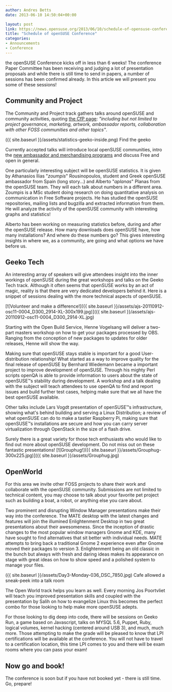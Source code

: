 ```yaml
---
author: Andres Betts
date: 2013-06-10 14:50:04+00:00

layout: post
link: https://news.opensuse.org/2013/06/10/schedule-of-opensuse-conference/
title: "Schedule of openSUSE Conference"
categories:
- Announcements
- Conference
---
```

the openSUSE Conference kicks off in less than 6 weeks! The conference Paper Committee has been receiving and judging a lot of presentation proposals and while there is still time to send in papers, a number of sessions has been confirmed already. In this article we will present you some of these sessions!


## Community and Project


The Community and Project track gathers talks around openSUSE and community activities, quoting [the CfP page](https://conference.opensuse.org/osem/conference/osc2013/proposal/new): _"including but not limited to project governance, marketing, artwork, ambassador reports, collaboration with other FOSS communities and other topics"_.

({{ site.baseurl }}/assets/statistics-geeko-inside.png) Find the geeko

Currently accepted talks will introduce local openSUSE communities, intro the [new ambassador and merchandising programs](https://news.opensuse.org/2013/05/10/ambassadors-event-merchendise-all-change/) and discuss Free and open in general.

One particularly interesting subject will be openSUSE statistics. It is given by Athanasios Ilias "_zoumpis_" Rousinopoulos, student and Greek openSUSE ambassador from Spain (long story...) and Alberto "_aplanas_" Planas from the openSUSE team. They will each talk about numbers in a different area. Zoumpis is a MSc student doing research on doing quantitative analysis on communication in Free Software projects. He has studied the openSUSE repositories, mailing lists and bugzilla and extracted information from them. He will analyze the activity of the openSUSE community with interesting graphs and statistics!

Alberto has been working on measuring statistics before, during and after the openSUSE release. How many downloads does openSUSE have, how many installations? And where do these numbers go? This gives interesting insights in where we, as a community, are going and what options we have before us.


## Geeko Tech


An interesting array of speakers will give attendees insight into the inner workings of openSUSE during the great workshops and talks on the Geeko Tech track. Although it often seems that openSUSE works by an act of magic, reality is that there are very dedicated developers behind it. Here is a snippet of sessions dealing with the more technical aspects of openSUSE.

[![Volunteer and make a difference!]({{ site.baseurl }}/assets/ajs-20110912-osc11-0004_D300_2914-XL-300x199.jpg)]({{ site.baseurl }}/assets/ajs-20110912-osc11-0004_D300_2914-XL.jpg)

Starting with the Open Build Service, Henne Vogelsang will deliver a two-part masters workshop on how to get your packages processed by OBS. Ranging from the conception of new packages to updates for older releases, Henne will show the way.

Making sure that openSUSE stays stable is important for a good User-distribution relationship! What started as a way to improve quality for the final release of openSUSE by Bernhard Wiedemann became a important project to improve development of openSUSE. Through his mighty Perl scripts openQA is able to provide information to users about the state of openSUSE™s stability during development. A workshop and a talk dealing with the subject will teach attendees to use openQA to find and report issues and build further test cases, helping make sure that we all have the best openSUSE available.

Other talks include Lars Vogdt presentation of openSUSE™s infrastructure, showing what's behind building and serving a Linux Distribution; a review of what openSUSE can do to make a tastier Raspberry Pi, making sure that openSUSE™s installations are secure and how you can carry server virtualization through OpenStack in the size of a flash drive.

Surely there is a great variety for those tech enthusiasts who would like to find out more about openSUSE development. Do not miss out on these fantastic presentations!
[![Grouphug!]({{ site.baseurl }}/assets/Grouphug-300x225.jpg)]({{ site.baseurl }}/assets/Grouphug.jpg)


## OpenWorld


For this area we invite other FOSS projects to share their work and collaborate with the openSUSE community. Submissions are not limited to technical content, you may choose to talk about your favorite pet project such as building a boat, a robot, or anything else you care about.

Two prominent and disrupting Window Manager presentations make their way into the conference. The MATE desktop with the latest changes and features will join the illumined Enlightenment Desktop in two great presentations about their awesomeness. Since the inception of drastic changes to the most popular window managers Gnome and KDE, many have sought to find alternatives that sit better with individual needs. MATE attempts to bring back a traditional Gnome 2 experience even after Gnome moved their packages to version 3. Enlightenment being an old classic in the bunch but always with fresh and daring ideas makes its appearance on stage with great ideas on how to show speed and a polished system to manage your files.

({{ site.baseurl }}/assets/Day3-Monday-036_DSC_7850.jpg) Cafe allowed a sneak-peek into a talk room

The Open World track helps you learn as well. Every morning Jos Poortvliet will teach you improved presentation skills and coupled with the presentation by Salih on how to evangelize Linux this becomes the perfect combo for those looking to help make more openSUSE adepts.

For those looking to dig deep into code, there will be sessions on Geeko Run, a game based on Javascript, talks on MYSQL 5.6, Puppet, Ruby, logical volumes, kernel hacking (centered around USB 3), and much, much more. Those attempting to make the grade will be pleased to know that LPI certifications will be available at the conference. You will not have to travel to a certification location, this time LPI comes to you and there will be exam rooms where you can pass your exam!



## Now go and book!


The conference is soon but if you have not booked yet - there is still time. Go, prepare!		
